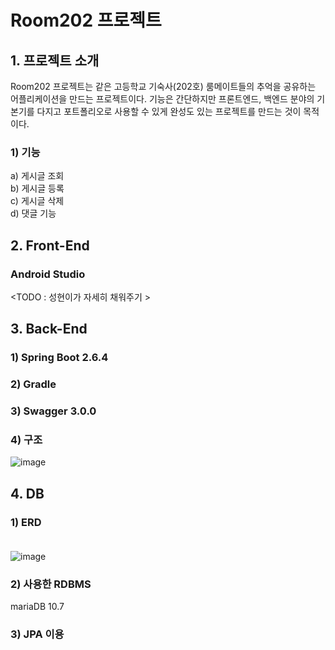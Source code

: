 # Room202 프로젝트

## 1. 프로젝트 소개
Room202 프로젝트는 같은 고등학교 기숙사(202호) 룸메이트들의 추억을 공유하는 어플리케이션을 만드는 프로젝트이다.
기능은 간단하지만 프론트엔드, 백엔드 분야의 기본기를 다지고 포트폴리오로 사용할 수 있게 완성도 있는 프로젝트를 
만드는 것이 목적이다.

### 1) 기능
a) 게시글 조회 <br>
b) 게시글 등록 <br>
c) 게시글 삭제 <br>
d) 댓글 기능 <br>

## 2. Front-End
### Android Studio
<TODO : 성현이가 자세히 채워주기 >

## 3. Back-End
### 1) Spring Boot 2.6.4
### 2) Gradle
### 3) Swagger 3.0.0
### 4) 구조
![image](https://user-images.githubusercontent.com/70252973/162367712-db17aae9-2f5f-43f5-bad3-23f3bd24c167.png)

## 4. DB

### 1) ERD <br><br>
![image](https://user-images.githubusercontent.com/70252973/158993678-688b9fc8-6ed2-45f0-a6e1-4faecd847f27.png)


### 2) 사용한 RDBMS <br>
mariaDB 10.7

### 3) JPA 이용
